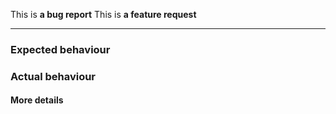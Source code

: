 <!-- Leave suitable line -->
This is **a bug report**
This is **a feature request**

---

### Expected behaviour
<!-- What do you expect? -->


### Actual behaviour
<!-- How it actually is? -->


#### More details <!-- (optionally) -->
<!-- Steps to reproduce, affected API-endpoint URL, or any further comments that would help us to identify and solve the problem... -->
